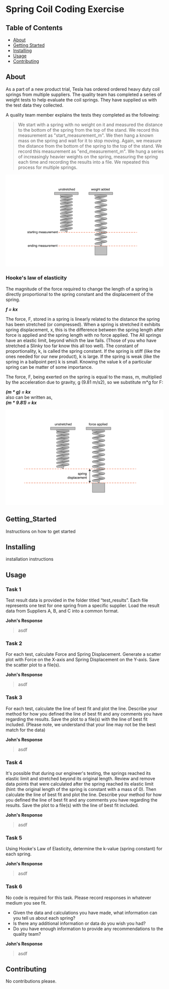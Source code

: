 # Spring Coil Coding Exercise

## Table of Contents
- [About](#about)
- [Getting Started](#getting_started)
- [Installing](#installing)
- [Usage](#usage)
- [Contributing](#Contributing)

## About
As a part of a new product trial, Tesla has ordered ordered heavy duty coil springs from multiple suppliers. The quality team has completed a series of weight tests to help evaluate the coil springs. They have supplied us with the test data they collected.

A quality team member explains the tests they completed as the following:
> We start with a spring with no weight on it and measured the distance to the bottom of the spring from the top of the stand. We record this measurement as "start_measurement_m". We then hang a known mass on the spring and wait for it to stop moving. Again, we measure the distance from the bottom of the spring to the top of the stand. We record this measurement as "end_measurement_m". We hung a series of increasingly heavier weights on the spring, measuring the spring each time and recording the results into a file. We repeated this process for multiple springs.

<p align="center">
  <img src='img/spring_test.png' alt='spring test' />
</p>

### Hooke's law of elasticity
The magnitude of the force required to change the length of a spring is directly proportional to the spring constant and the displacement of the spring.

  **_f = kx_**

The force, F, stored in a spring is linearly related to the distance the spring has been stretched (or compressed). When a spring is stretched it exhibits spring displacement, x, this is the difference between the spring length after force is applied and the spring length with no force applied. The All springs have an elastic limit, beyond which the law fails. (Those of you who have stretched a Slinky too far know this all too well). The constant of proportionality, k, is called the spring constant. If the spring is stiff (like the ones needed for our new product), k is large. If the spring is weak (like the spring in a ballpoint pen) k is small. Knowing the value k of a particular spring can be matter of some importance.

The force, F, being exerted on the spring is equal to the mass, m, multiplied by the acceleration due to gravity, g (9.81 m/s2), so we substitute m*g for F:

  **_(m * g) = kx_** <br />
  also can be written as, <br />
  **_(m * 9.81) = kx_**

<p align="center">
  <img src='img/spring_displace.png' alt='spring displacement' />
</p>

## Getting_Started
Instructions on how to get started

## Installing
installation instructions

## Usage

### Task 1
Test result data is provided in the folder titled “test_results”. Each file represents one test for one spring from a specific supplier. Load the result data from Suppliers A, B, and C into a common format.

**John's Response**
> asdf

### Task 2
For each test, calculate Force and Spring Displacement. Generate a scatter plot with Force on the X-axis and Spring Displacement on the Y-axis. Save the scatter plot to a file(s).

**John's Response**
> asdf

### Task 3
For each test, calculate the line of best fit and plot the line. Describe your method for how you defined the line of best fit and any comments you have regarding the results. Save the plot to a file(s) with the line of best fit included. (Please note, we understand that your line may not be the best match for the data)

**John's Response**
> asdf

### Task 4
It's possible that during our engineer's testing, the springs reached its elastic limit and stretched beyond its original length. Review and remove data points that were calculated after the spring reached its elastic limit (hint: the original length of the spring is constant with a mass of 0). Then calculate the line of best fit and plot the line. Describe your method for how you defined the line of best fit and any comments you have regarding the results. Save the plot to a file(s) with the line of best fit included.

**John's Response**
> asdf

### Task 5
Using Hooke's Law of Elasticity, determine the k-value (spring constant) for each spring.

**John's Response**
> asdf

### Task 6
No code is required for this task. Please record responses in whatever medium you see fit.
- Given the data and calculations you have made, what information can you tell us about each spring?
- Is there any additional information or data do you wish you had?
- Do you have enough information to provide any recommendations to the quality team?

**John's Response**
> asdf


## Contributing
No contributions please.
